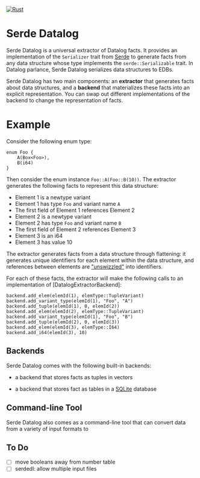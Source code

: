 [![Rust](https://github.com/rolph-recto/serde_datalog/actions/workflows/rust.yml/badge.svg)](https://github.com/rolph-recto/serde_datalog/actions/workflows/rust.yml)

# Serde Datalog

Serde Datalog is a universal extractor of Datalog facts. It provides an
implementation of the `Serializer` trait from [Serde](https://serde.rs/)
to generate facts from any data structure whose type implements
the `serde::Serializable` trait. In Datalog parlance, Serde Datalog serializes
data structures to EDBs.

Serde Datalog has two main components: an **extractor** that generates facts
about data structures, and a **backend** that materializes these facts into
an explicit representation. You can swap out different implementations of the
backend to change the representation of facts.

# Example

Consider the following enum type:

```
enum Foo {
    A(Box<Foo>),
    B(i64)
}
```

Then consider the enum instance `Foo::A(Foo::B(10))`. The extractor
generates the following facts to represent this data structure:

- Element 1 is a newtype variant
- Element 1 has type `Foo` and variant name `A`
- The first field of Element 1 references Element 2
- Element 2 is a newtype variant
- Element 2 has type `Foo` and variant name `B`
- The first field of Element 2 references Element 3
- Element 3 is an i64
- Element 3 has value 10

The extractor generates facts from a data structure through flattening:
it generates unique identifiers for each element within the data structure,
and references between elements are
["unswizzled"](https://en.wikipedia.org/wiki/Pointer_swizzling)
into identifiers.

For each of these facts, the extractor will make the following calls to an
implementation of [DatalogExtractorBackend]:

```
backend.add_elem(elemId(1), elemType::TupleVariant)
backend.add_variant_type(elemId(1), "Foo", "A")
backend.add_tuple(elemId(1), 0, elemId(2))
backend.add_elem(elemId(2), elemType::TupleVariant)
backend.add_variant_type(elemId(1), "Foo", "B")
backend.add_tuple(elemId(2), 0, elemId(3))
backend.add_elem(elemId(3), elemType::I64)
backend.add_i64(elemId(3), 10)
```

## Backends

Serde Datalog comes with the following built-in backends:

- a backend that stores facts as tuples in vectors

- a backend that stores fact as tables in a [SQLite](https://www.sqlite.org/) database

## Command-line Tool

Serde Datalog also comes as a command-line tool that can convert data from a
variety of input formats to 

## To Do
- [ ] move booleans away from number table
- [ ] serdedl: allow multiple input files
